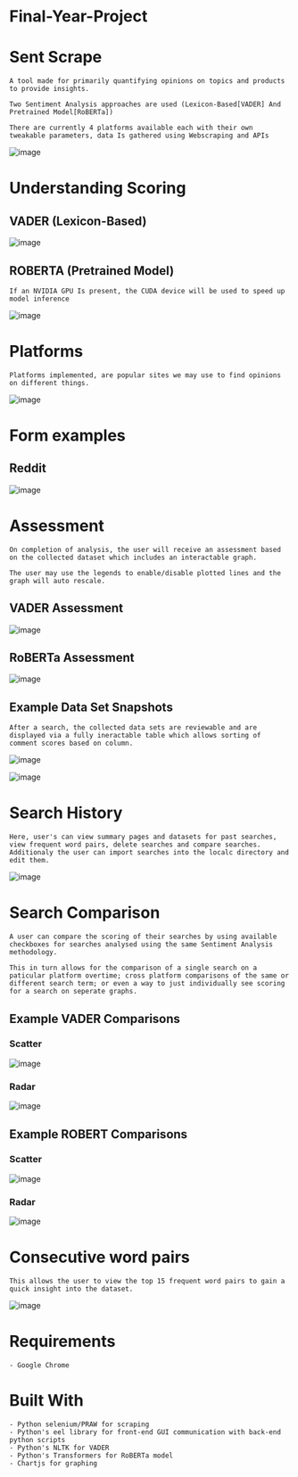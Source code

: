 # Final-Year-Project

# Sent Scrape
```
A tool made for primarily quantifying opinions on topics and products to provide insights.  

Two Sentiment Analysis approaches are used (Lexicon-Based[VADER] And Pretrained Model[RoBERTa])  

There are currently 4 platforms available each with their own tweakable parameters, data Is gathered using Webscraping and APIs  
```

![image](https://user-images.githubusercontent.com/77795437/201180710-688bd3ae-bc17-4424-b624-1ed042fc6e7f.png)

# Understanding Scoring

## VADER (Lexicon-Based)
![image](https://user-images.githubusercontent.com/77795437/201168914-93dc8fc9-4c7a-4f17-a658-68ad3e83495f.png)
## ROBERTA (Pretrained Model)

```
If an NVIDIA GPU Is present, the CUDA device will be used to speed up model inference
```

![image](https://user-images.githubusercontent.com/77795437/201169078-3e8129cd-2471-4070-8d3d-069dc80e8edf.png)

# Platforms 
```
Platforms implemented, are popular sites we may use to find opinions on different things.
```

![image](https://user-images.githubusercontent.com/77795437/201179855-24270606-0b0b-4776-ab38-edb85d51061c.png)

# Form examples

## Reddit 

![image](https://user-images.githubusercontent.com/77795437/231742056-92d5028d-2eb2-472e-bca9-e6a842a9b71d.png)


# Assessment
```
On completion of analysis, the user will receive an assessment based on the collected dataset which includes an interactable graph. 

The user may use the legends to enable/disable plotted lines and the graph will auto rescale.
```
## VADER Assessment
![image](https://user-images.githubusercontent.com/77795437/232574473-efbc2fd5-5d4d-46c7-a67c-dccf9d46b213.png)

## RoBERTa Assessment
![image](https://user-images.githubusercontent.com/77795437/232574144-9a71df9f-6f0e-4c89-89d4-994b87633b58.png)

## Example Data Set Snapshots
```
After a search, the collected data sets are reviewable and are displayed via a fully ineractable table which allows sorting of comment scores based on column.
```
![image](https://user-images.githubusercontent.com/77795437/201177609-8ddc76ce-3d57-420a-a473-c4ddf874a339.png)

![image](https://user-images.githubusercontent.com/77795437/201179369-68d74e4a-a7b2-4e22-86a3-469a7d3010e0.png)

# Search History 
```
Here, user's can view summary pages and datasets for past searches, view frequent word pairs, delete searches and compare searches.
Additionaly the user can import searches into the localc directory and edit them.
```
![image](https://user-images.githubusercontent.com/77795437/235301306-ca15f75d-fd17-486b-8b52-9fc914ba998f.png)


# Search Comparison
```
A user can compare the scoring of their searches by using available checkboxes for searches analysed using the same Sentiment Analysis methodology.  

This in turn allows for the comparison of a single search on a paticular platform overtime; cross platform comparisons of the same or different search term; or even a way to just individually see scoring for a search on seperate graphs.
```
## Example VADER Comparisons

### Scatter

![image](https://user-images.githubusercontent.com/77795437/231744381-3866c4dc-1912-487d-9977-833f0e6954e1.png)

### Radar

![image](https://user-images.githubusercontent.com/77795437/198905383-44118c29-0813-4ae7-8c87-9435268abbfa.png)

## Example ROBERT Comparisons

### Scatter

![image](https://user-images.githubusercontent.com/77795437/231744998-5b47425c-4957-484c-93d5-7f57cc5e5f84.png)

### Radar

![image](https://user-images.githubusercontent.com/77795437/231745242-f7d753ad-f8da-438a-81e6-8a026dc855bb.png)

# Consecutive word pairs
```
This allows the user to view the top 15 frequent word pairs to gain a quick insight into the dataset.
```

![image](https://user-images.githubusercontent.com/77795437/235301413-3337adde-a70f-495d-a368-63d9a972acc2.png)


# Requirements
```
- Google Chrome
```
# Built With
```
- Python selenium/PRAW for scraping
- Python's eel library for front-end GUI communication with back-end python scripts
- Python's NLTK for VADER 
- Python's Transformers for RoBERTa model
- Chartjs for graphing
```
